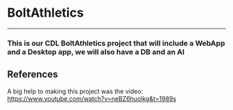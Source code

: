 # BoltAthletics
___
### This is our CDL BoltAthletics project that will include a WebApp and a Desktop app, we will also have a DB and an AI


## References
A big help to making this project was the video: https://www.youtube.com/watch?v=neBZ6huolkg&t=1989s